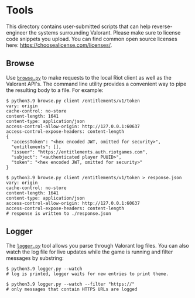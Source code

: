 # Tools

This directory contains user-submitted scripts that can help reverse-engineer the systems surrounding Valorant.
Please make sure to license code snippets you upload.
You can find common open source licenses here: https://choosealicense.com/licenses/.

## Browse

Use [`browse.py`](./browse) to make requests to the local Riot client as well as the Valorant API's.
The command line utility provides a convenient way to pipe the resulting body to a file.
For example:

```commandline
$ python3.9 browse.py client /entitlements/v1/token
vary: origin
cache-control: no-store
content-length: 1641
content-type: application/json
access-control-allow-origin: http://127.0.0.1:60637
access-control-expose-headers: content-length
{
  "accessToken": "<hex encoded JWT, omitted for security>",
  "entitlements": [],
  "issuer": "https://entitlements.auth.riotgames.com",
  "subject": "<authenticated player PUUID>",
  "token": "<hex encoded JWT, omitted for security>"
}

$ python3.9 browse.py client /entitlements/v1/token > response.json
vary: origin
cache-control: no-store
content-length: 1641
content-type: application/json
access-control-allow-origin: http://127.0.0.1:60637
access-control-expose-headers: content-length
# response is written to ./response.json
```

## Logger

The [`logger.py`](./logger) tool allows you parse through Valorant log files.
You can also watch the log file for live updates while the game is running and filter messages by substring:

```commandline
$ python3.9 logger.py --watch
# log is printed, logger waits for new entries to print theme.

$ python3.9 logger.py --watch --filter "https://"
# only messages that contain HTTPS URLs are logged
```
